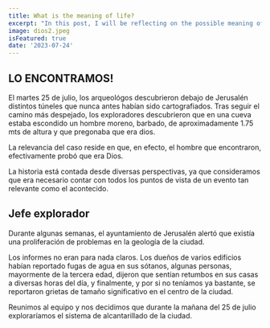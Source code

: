 ```yaml
---
title: What is the meaning of life?
excerpt: "In this post, I will be reflecting on the possible meaning of life and how, from my point of view, the world is lost."
image: dios2.jpeg
isFeatured: true
date: '2023-07-24'
---
```


## LO ENCONTRAMOS!

El martes 25 de julio, los arqueológos descubrieron debajo de Jerusalén distintos túneles que nunca antes habían sido cartografiados. Tras seguir el camino más despejado, los exploradores descubrieron que en una cueva estaba escondido un hombre moreno, barbado, de aproximadamente 1.75 mts de altura y que pregonaba que era dios.

La relevancia del caso reside en que, en efecto, el hombre que encontraron, efectivamente probó que era Dios.

La historia está contada desde diversas perspectivas, ya que consideramos que era necesario contar con todos los puntos de vista de un evento tan relevante como el acontecido.

## Jefe explorador

Durante algunas semanas, el ayuntamiento de Jerusalén alertó que existía una proliferación de problemas en la geología de la ciudad. 

Los informes no eran para nada claros. Los dueños de varios edificios habían reportado fugas de agua en sus sótanos, algunas personas, mayormente de la tercera edad, dijeron que sentían retumbos en sus casas a diversas horas del día, y finalmente, y por si no teníamos ya bastante, se reportaron grietas de tamaño significativo en el centro de la ciudad.

Reunimos al equipo y nos decidimos que durante la mañana del 25 de julio exploraríamos el sistema de alcantarillado de la ciudad.